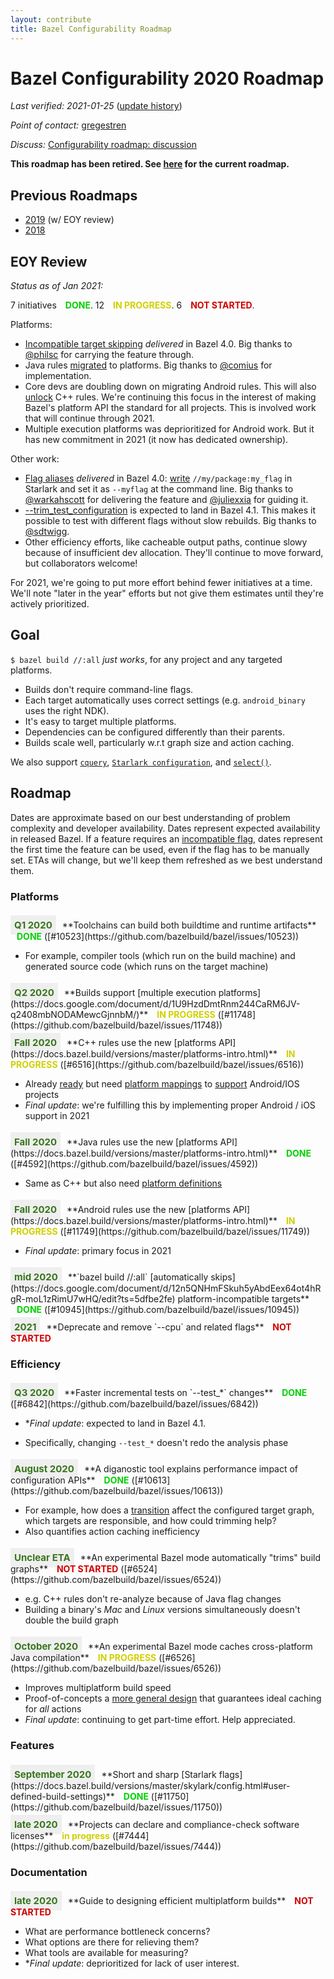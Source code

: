 ```yaml
---
layout: contribute
title: Bazel Configurability Roadmap
---
```

<style>
  .padbottom { padding-bottom: 10px; }
  .etabox {
    background: #EFEFEF;
    color: #38761D;
    font-size: 15px;
    font-weight: bold;
    display: inline;
    padding: 6px;
    margin-right: 10px;
  }
  .donestatus {
    color: #00D000;
    font-weight: bold;
    padding-left: 10px;
  }
  .inprogressstatus {
    color: #D0D000;
    font-weight: bold;
    padding-left: 10px;
  }
  .notstartedstatus {
    color: #D00000;
    font-weight: bold;
    padding-left: 10px;
  }
</style>

# Bazel Configurability 2020 Roadmap

*Last verified: 2021-01-25* ([update history](https://github.com/bazelbuild/bazel-website/commits/master/roadmaps/configuration.md))

*Point of contact:* [gregestren](https://github.com/gregestren)

*Discuss:*  [Configurability roadmap: discussion](https://github.com/bazelbuild/bazel/issues/6431)

**This roadmap has been retired. See [here](../configuration.html) for the current roadmap.**

## Previous Roadmaps

* [2019](2019/configuration.html) (w/ EOY review)
* [2018](2018/configuration.html)

## EOY Review
*Status as of Jan 2021:*

7 initiatives <span class="donestatus">DONE</span>. 12 <span
class="inprogressstatus">IN PROGRESS</span>. 6 <span class="notstartedstatus">NOT STARTED</span>.

Platforms:

* [Incompatible target
skipping](https://docs.bazel.build/versions/master/platforms.html#skipping-incompatible-targets)
*delivered* in Bazel 4.0. Big thanks to [@philsc](https://github.com/philsc) for
carrying the feature through.
* Java rules
  [migrated](https://docs.bazel.build/versions/master/platforms-intro.html#java)
  to platforms. Big thanks to [@comius](https://github.com/comius) for
  implementation.
* Core devs are doubling down on migrating Android rules. This will also [unlock](https://docs.bazel.build/versions/master/platforms-intro.html#c) C++
  rules. We're continuing this focus in the interest of making Bazel's platform
  API the standard for all projects. This is involved work that will continue
  through 2021.
* Multiple execution platforms was deprioritized for Android work. But it has
  new commitment in 2021 (it now has dedicated ownership).

Other work:

* [Flag
  aliases](https://docs.bazel.build/versions/master/skylark/config.html#using-build-setting-aliases)
  *delivered* in Bazel 4.0:
  [write](https://docs.bazel.build/versions/master/skylark/config.html#user-defined-build-settings)
  `//my/package:my_flag` in Starlark and set it as `--myflag` at the command
  line. Big thanks to [@warkahscott](https://github.com/warkahscott) for
  delivering the feature and [@juliexxia](https://github.com/juliexxia) for
  guiding it.
* [--trim_test_configuration](https://github.com/bazelbuild/bazel/issues/6842)
  is expected to land in Bazel 4.1. This makes it possible to test with
  different flags without slow rebuilds. Big thanks to
  [@sdtwigg](http://github.com/sdtwigg).
* Other efficiency efforts, like cacheable output paths, continue slowy because
  of insufficient dev allocation. They'll continue to move forward, but
  collaborators welcome!

For 2021, we're going to put more effort behind fewer initiatives at a
time. We'll note "later in the year" efforts but not give them estimates until
they're actively prioritized. 

## Goal

`$ bazel build //:all` *just works*, for any project and any targeted platforms.

* Builds don't require command-line flags.
* Each target automatically uses correct settings (e.g. `android_binary` uses the right NDK).
* It's easy to target multiple platforms.
* Dependencies can be configured differently than their parents.
* Builds scale well, particularly w.r.t graph size and action caching.

We also support
[`cquery`](https://docs.bazel.build/versions/master/cquery.html), [`Starlark
configuration`](https://docs.bazel.build/versions/master/skylark/config.html),
and
[`select()`](https://docs.bazel.build/versions/master/configurable-attributes.html).

## Roadmap

Dates are approximate based on our best understanding of problem complexity
and developer availability. Dates represent expected availability in released
Bazel. If a feature requires an [incompatible
flag](https://docs.bazel.build/versions/master/backward-compatibility.html#incompatible-changes-and-migration-recipes),
dates represent the first time the feature can be used, even if the flag has to
be manually set. ETAs will change, but we'll keep them refreshed as we best
understand them.

### Platforms

<div class="padbottom"></div>
<span class="etabox">Q1 2020</span>**Toolchains can build both buildtime and runtime artifacts**
<span class="donestatus">DONE</span> ([#10523](https://github.com/bazelbuild/bazel/issues/10523))

* For example, compiler tools (which run on the build machine) and generated source code (which runs on the target machine)

<div class="padbottom"></div>
<span class="etabox">Q2 2020</span>**Builds support [multiple execution
platforms](https://docs.google.com/document/d/1U9HzdDmtRnm244CaRM6JV-q2408mbNODAMewcGjnnbM/)**
<span class="inprogressstatus">IN PROGRESS</span> ([#11748](https://github.com/bazelbuild/bazel/issues/11748))

<div class="padbottom"></div>
<span class="etabox">Fall 2020</span>**C++ rules use the new [platforms
API](https://docs.bazel.build/versions/master/platforms-intro.html)** 
<span class="inprogressstatus">IN PROGRESS</span> ([#6516](https://github.com/bazelbuild/bazel/issues/6516))

* Already [ready](https://github.com/bazelbuild/bazel/issues/7260) but need
  [platform
  mappings](https://docs.bazel.build/versions/master/platforms-intro.html#how-to-use-platforms-today)
  to [support](507230303) Android/IOS projects
* *Final update*: we're fulfilling this by implementing proper Android / iOS
  support in 2021

<div class="padbottom"></div>
<span class="etabox">Fall 2020</span>**Java rules use the new [platforms
API](https://docs.bazel.build/versions/master/platforms-intro.html)**
<span class="donestatus">DONE</span> ([#4592](https://github.com/bazelbuild/bazel/issues/4592))

* Same as C++ but also need [platform definitions](https://github.com/bazelbuild/rules_java/pull/8)

<div class="padbottom"></div>
<span class="etabox">Fall 2020</span>**Android rules use the new [platforms
API](https://docs.bazel.build/versions/master/platforms-intro.html)**
<span class="inprogressstatus">IN PROGRESS</span> ([#11749](https://github.com/bazelbuild/bazel/issues/11749))

* *Final update*: primary focus in 2021

<div class="padbottom"></div>
<span class="etabox">mid 2020</span>**`bazel build //:all` [automatically skips](https://docs.google.com/document/d/12n5QNHmFSkuh5yAbdEex64ot4hRgR-moL1zRimU7wHQ/edit?ts=5dfbe2fe)
platform-incompatible targets**
<span class="donestatus">DONE</span> ([#10945](https://github.com/bazelbuild/bazel/issues/10945))

<div class="padbottom"></div>
<span class="etabox">2021</span>**Deprecate and remove `--cpu` and related flags**
<span class="notstartedstatus">NOT STARTED</span>


### Efficiency

<div class="padbottom"></div>
<span class="etabox">Q3 2020</span>**Faster incremental tests on `--test_*`
changes**
<span class="donestatus">DONE</span> ([#6842](https://github.com/bazelbuild/bazel/issues/6842))

* **Final update*: expected to land in Bazel 4.1.

* Specifically, changing `--test_*` doesn't redo the analysis phase

<div class="padbottom"></div>
<span class="etabox">August 2020</span>**A diganostic tool explains performance
impact of configuration APIs**
<span class="donestatus">DONE</span> ([#10613](https://github.com/bazelbuild/bazel/issues/10613))

* For example, how does a
  [transition](https://docs.bazel.build/versions/master/skylark/config.html#user-defined-transitions)
  affect the configured target graph, which targets are responsible,
  and how could trimming help?
* Also quantifies action caching inefficiency

<div class="padbottom"></div>
<span class="etabox">Unclear ETA</span>**An experimental Bazel mode automatically
"trims" build graphs**
<span class="notstartedstatus">NOT STARTED</span> ([#6524](https://github.com/bazelbuild/bazel/issues/6524))

* e.g. C++ rules don't re-analyze because of Java flag changes
* Building a binary's *Mac* and *Linux* versions simultaneously doesn't double the build graph

<div class="padbottom"></div>
<span class="etabox">October 2020</span>**An experimental Bazel mode caches
cross-platform Java compilation**
<span class="inprogressstatus">IN PROGRESS</span> ([#6526](https://github.com/bazelbuild/bazel/issues/6526))

* Improves multiplatform build speed
* Proof-of-concepts a [more general
  design](https://docs.google.com/document/d/17snvmic26-QdGuwVw55Gl0oOufw9sCVuOAvHqGZJFr4/edit)
  that guarantees ideal caching for *all* actions
* *Final update*: continuing to get part-time effort.  Help appreciated.


### Features

<div class="padbottom"></div>
<span class="etabox">September 2020</span>**Short and sharp [Starlark flags](https://docs.bazel.build/versions/master/skylark/config.html#user-defined-build-settings)** 
<span class="donestatus">DONE</span> ([#11750](https://github.com/bazelbuild/bazel/issues/11750))

<div class="padbottom"></div>
<span class="etabox">late 2020</span>**Projects can declare and compliance-check software licenses** 
<span class="inprogressstatus">in progress</span> ([#7444](https://github.com/bazelbuild/bazel/issues/7444))

  
### Documentation

<div class="padbottom"></div>
<span class="etabox">late 2020</span>**Guide to designing efficient multiplatform builds**
<span class="notstartedstatus">NOT STARTED</span>

* What are performance bottleneck concerns?
* What options are there for relieving them?
* What tools are available for measuring?
* **Final update*: deprioritized for lack of user interest.
